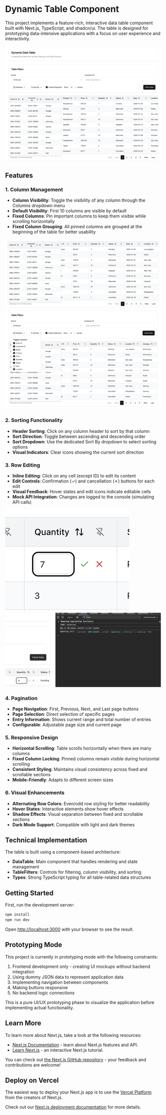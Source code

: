 # Dynamic Table Component

This project implements a feature-rich, interactive data table component built with Next.js, TypeScript, and shadcn/ui. The table is designed for prototyping data-intensive applications with a focus on user experience and interactivity.

![Table Overview](/public/table-preview/table-overview.png)

## Features

### 1. Column Management
- **Column Visibility**: Toggle the visibility of any column through the Columns dropdown menu
- **Default Visibility**: First 10 columns are visible by default
- **Fixed Columns**: Pin important columns to keep them visible while scrolling horizontally
- **Fixed Column Grouping**: All pinned columns are grouped at the beginning of the table for better usability

![Table Fixed Column](/public/table-preview/table-fixed-column.png)
![Table Columns Selection](/public/table-preview/table-columns-selection.png)

### 2. Sorting Functionality
- **Header Sorting**: Click on any column header to sort by that column
- **Sort Direction**: Toggle between ascending and descending order
- **Sort Dropdown**: Use the dedicated Sort By dropdown to select sorting options
- **Visual Indicators**: Clear icons showing the current sort direction

### 3. Row Editing
- **Inline Editing**: Click on any cell (except ID) to edit its content
- **Edit Controls**: Confirmation (✓) and cancellation (✗) buttons for each edit
- **Visual Feedback**: Hover states and edit icons indicate editable cells
- **Mock API Integration**: Changes are logged to the console (simulating API calls)

![Table Editable](/public/table-preview/table-editable-column-with-confirmation.png)
![Table Editable](/public/table-preview/table-editable-console.png)

### 4. Pagination
- **Page Navigation**: First, Previous, Next, and Last page buttons
- **Page Selection**: Direct selection of specific pages
- **Entry Information**: Shows current range and total number of entries
- **Configurable**: Adjustable page size and current page

### 5. Responsive Design
- **Horizontal Scrolling**: Table scrolls horizontally when there are many columns
- **Fixed Column Locking**: Pinned columns remain visible during horizontal scrolling
- **Consistent Styling**: Maintains visual consistency across fixed and scrollable sections
- **Mobile-Friendly**: Adapts to different screen sizes

### 6. Visual Enhancements
- **Alternating Row Colors**: Even/odd row styling for better readability
- **Hover States**: Interactive elements show hover effects
- **Shadow Effects**: Visual separation between fixed and scrollable sections
- **Dark Mode Support**: Compatible with light and dark themes

## Technical Implementation

The table is built using a component-based architecture:

- **DataTable**: Main component that handles rendering and state management
- **TableFilters**: Controls for filtering, column visibility, and sorting
- **Types**: Strong TypeScript typing for all table-related data structures

## Getting Started

First, run the development server:

```bash
npm install
npm run dev
```

Open [http://localhost:3000](http://localhost:3000) with your browser to see the result.

## Prototyping Mode

This project is currently in prototyping mode with the following constraints:

1. Frontend development only - creating UI mockups without backend integration
2. Using dummy JSON data to represent application data
3. Implementing navigation between components
4. Making buttons responsive
5. No backend logic connections

This is a pure UI/UX prototyping phase to visualize the application before implementing actual functionality.

## Learn More

To learn more about Next.js, take a look at the following resources:

- [Next.js Documentation](https://nextjs.org/docs) - learn about Next.js features and API.
- [Learn Next.js](https://nextjs.org/learn-pages-router) - an interactive Next.js tutorial.

You can check out [the Next.js GitHub repository](https://github.com/vercel/next.js) - your feedback and contributions are welcome!

## Deploy on Vercel

The easiest way to deploy your Next.js app is to use the [Vercel Platform](https://vercel.com/new?utm_medium=default-template&filter=next.js&utm_source=create-next-app&utm_campaign=create-next-app-readme) from the creators of Next.js.

Check out our [Next.js deployment documentation](https://nextjs.org/docs/pages/building-your-application/deploying) for more details.
